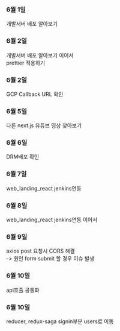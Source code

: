 ### 6월 1일
개발서버 배포 알아보기

### 6월 2일
개발서버 배포 알아보기 이어서  
prettier 적용하기

### 6월 2일
GCP Callback URL 확인

### 6월 5일
다른 next.js 유튜브 영상 찾아보기

### 6월 6일
DRM배포 확인

### 6월 7일
web_landing_react jenkins연동

### 6월 8일
web_landing_react jenkins연동 이어서

### 6월 9일
axios post 요청시 CORS 해결  
-> 원인 form submit 할 경우 이슈 발생

### 6월 10일
api호출 공통화

### 6월 10일
reducer, redux-saga signin부분 users로 이동
